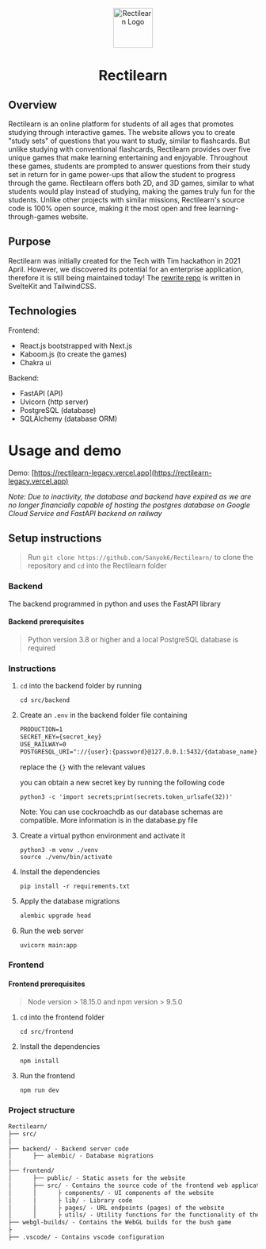 <!-- # https://rectilearn-legacy.vercel.app/ -->

<p align="center"> 
  <img src="src/frontend/public/favicon.ico" alt="Rectilearn Logo" width="80px" height="80px">
</p>
<h1 align="center"> Rectilearn </h1>

## Overview

Rectilearn is an online platform for students of all ages that promotes studying through interactive games. The website allows you to create "study sets" of questions that you want to study, similar to flashcards. But unlike studying with conventional flashcards, Rectilearn provides over five unique games that make learning entertaining and enjoyable. Throughout these games, students are prompted to answer questions from their study set in return for in game power-ups that allow the student to progress through the game. Rectilearn offers both 2D, and 3D games, similar to what students would play instead of studying, making the games truly fun for the students. Unlike other projects with similar missions, Rectilearn's source code is 100% open source, making it the most open and free learning-through-games website.

## Purpose

Rectilearn was initially created for the Tech with Tim hackathon in 2021 April. However, we discovered its potential for an enterprise application, therefore it is still being maintained today! The [rewrite repo](https://github.com/Rectilearn/rectilearn) is written in SvelteKit and TailwindCSS.

## Technologies

Frontend:
- React.js bootstrapped with Next.js
- Kaboom.js (to create the games)
- Chakra ui

Backend:
- FastAPI (API)
- Uvicorn (http server)
- PostgreSQL (database)
- SQLAlchemy (database ORM)

# Usage and demo

<!-- Put a crap ton of pictures here -->

Demo: [https://rectilearn-legacy.vercel.app](https://rectilearn-legacy.vercel.app)

*Note: Due to inactivity, the database and backend have expired as we are no longer financially capable of hosting the postgres database on Google Cloud Service and FastAPI backend on railway*


## Setup instructions

> Run `git clone https://github.com/Sanyok6/Rectilearn/` to clone the repository and `cd` into the Rectilearn folder

### Backend

The backend programmed in python and uses the FastAPI library

#### **Backend prerequisites**

> Python version 3.8 or higher and a local PostgreSQL database is required

### Instructions

1. `cd` into the backend folder by running

    ```shell
    cd src/backend
    ```

2. Create an `.env` in the backend folder file containing

    ```txt
    PRODUCTION=1
    SECRET_KEY={secret_key}
    USE_RAILWAY=0
    POSTGRESQL_URI="://{user}:{password}@127.0.0.1:5432/{database_name}"
    ```

    replace the `{}` with the relevant values

    you can obtain a new secret key by running the following code

    ```shell
    python3 -c 'import secrets;print(secrets.token_urlsafe(32))'
    ```

    Note: You can use cockroachdb as our database schemas are compatible. More information is in the database.py file

3. Create a virtual python environment and activate it

    ```shell
    python3 -m venv ./venv
    source ./venv/bin/activate
    ```

4. Install the dependencies

    ```shell
    pip install -r requirements.txt
    ```

5. Apply the database migrations

    ```txt
    alembic upgrade head
    ```

6. Run the web server

    ```shell
    uvicorn main:app
    ```

### Frontend

#### **Frontend prerequisites**

> Node version > 18.15.0 and npm version > 9.5.0

1. `cd` into the frontend folder

    ```shell
    cd src/frontend
    ```

2. Install the dependencies

    ```shell
    npm install
    ```

3. Run the frontend

    ```shell
    npm run dev
    ```

### Project structure

```txt
Rectilearn/
├── src/
│
├── backend/ - Backend server code
│      ├── alembic/ - Database migrations
│
├── frontend/
│      ├── public/ - Static assets for the website
│      ├── src/ - Contains the source code of the frontend web application
│      │      ├ components/ - UI components of the website
│      │      ├ lib/ - Library code 
│      │      ├ pages/ - URL endpoints (pages) of the website
│      │      ├ utils/ - Utility functions for the functionality of the website
├── webgl-builds/ - Contains the WebGL builds for the bush game
├
├── .vscode/ - Contains vscode configuration
```
